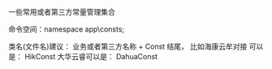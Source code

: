 一些常用或者第三方常量管理集合

命令空间：namespace app\consts;

类名(文件名)建议： 业务或者第三方名称 + Const 结尾，
比如海康云牟对接 可以是： HikConst
大华云睿可以是： DahuaConst